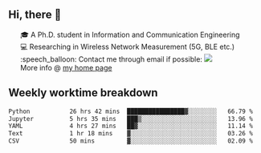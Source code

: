 <h2 > Hi, there 👋 </h3>

<div >
 <ul>
 🎓 A Ph.D. student in Information and Communication Engineering <br>
 💻 Researching in Wireless Network Measurement (5G, BLE etc.)<br>
 :speech_balloon: Contact me through email if possible: <a href="mailto:ethanjia@sjtu.edu.cn"><img src="https://img.shields.io/badge/-ethanjia@sjtu.edu.cn-c14438?style=plastic&logo=Gmail&logoColor=white&link=mailto:mailto:ethanjia@sjtu.edu.cn"></a> <br>
  More info @ <a href="https://haifengjia.github.io">my home page</a>
 </ul>
</div>

<h2 >
Weekly worktime breakdown
</h1>


<!--START_SECTION:waka-->

```txt
Python           26 hrs 42 mins  ████████████████▓░░░░░░░░   66.79 %
Jupyter          5 hrs 35 mins   ███▒░░░░░░░░░░░░░░░░░░░░░   13.96 %
YAML             4 hrs 27 mins   ██▓░░░░░░░░░░░░░░░░░░░░░░   11.14 %
Text             1 hr 18 mins    ▓░░░░░░░░░░░░░░░░░░░░░░░░   03.26 %
CSV              50 mins         ▓░░░░░░░░░░░░░░░░░░░░░░░░   02.09 %
```

<!--END_SECTION:waka-->



